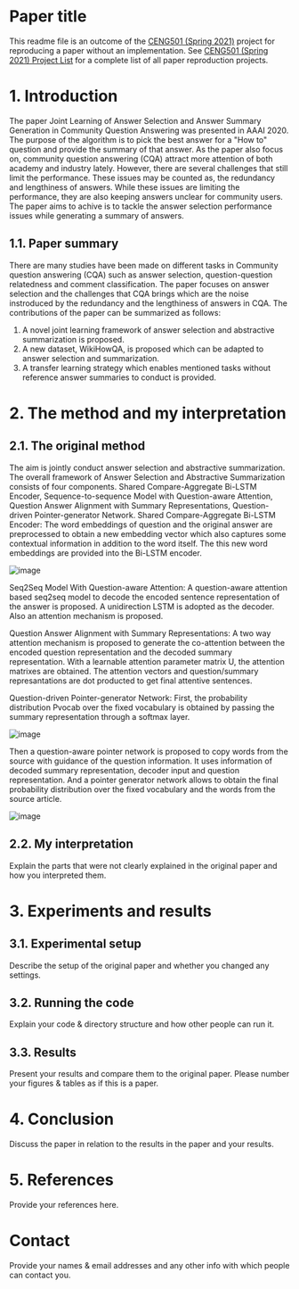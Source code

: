 # Paper title

This readme file is an outcome of the [CENG501 (Spring 2021)](http://kovan.ceng.metu.edu.tr/~sinan/DL/) project for reproducing a paper without an implementation. See [CENG501 (Spring 2021) Project List](https://github.com/sinankalkan/CENG501-Spring2021) for a complete list of all paper reproduction projects.

# 1. Introduction

The paper Joint Learning of Answer Selection and Answer Summary Generation in Community Question Answering was presented in AAAI 2020. The purpose of the algorithm is to pick the best answer for a "How to" question and provide the summary of that answer. As the paper also focus on, community question answering (CQA) attract more attention of both academy and industry lately. However, there are several challenges that still limit the performance. These issues may be counted as, the redundancy and lengthiness of answers. While these issues are limiting the performance, they are also keeping answers unclear for community users. The paper aims to achive is to tackle the answer selection performance issues while generating a summary of answers.

## 1.1. Paper summary

There are many studies have been made on different tasks in Community question answering (CQA) such as answer selection, question-question relatedness and comment classification. The paper focuses on answer selection and the challenges that CQA brings which are the noise instroduced by the redundancy and the lengthiness of answers in CQA. The contributions of the paper can be summarized as follows:
1. A novel joint learning framework of answer selection and abstractive summarization is proposed.
2. A new dataset, WikiHowQA, is proposed which can be adapted to answer selection and summarization.
3. A transfer learning strategy which enables mentioned tasks without reference answer summaries to conduct is provided.

# 2. The method and my interpretation

## 2.1. The original method

The aim is jointly conduct answer selection and abstractive summarization. The overall framework of Answer Selection and Abstractive Summarization consists of four components. Shared Compare-Aggregate Bi-LSTM Encoder, Sequence-to-sequence Model with Question-aware Attention, Question Answer Alignment with Summary Representations, Question-driven Pointer-generator Network.
Shared Compare-Aggregate Bi-LSTM Encoder: The word embeddings of question and the original answer are preprocessed to obtain a new embedding vector which also captures some contextual information in addition to the word itself. The this new word embeddings are provided into the Bi-LSTM encoder. 

![image](https://user-images.githubusercontent.com/57533312/127110893-8dec128e-9004-48c9-89ba-47083a7254e8.png)

Seq2Seq Model With Question-aware Attention: A question-aware attention based seq2seq model to decode the encoded sentence representation of the answer is proposed. A unidirection LSTM is adopted as the decoder. Also an attention mechanism is proposed.

Question Answer Alignment with Summary Representations: A two way attention mechanism is proposed to generate the co-attention between the encoded question representation and the decoded summary representation. With a learnable attention parameter matrix U, the attention matrixes are obtained. The attention vectors and question/summary represantations are dot producted to get final attentive sentences.

Question-driven Pointer-generator Network: First, the probability distribution Pvocab over the fixed vocabulary is obtained by passing the summary representation through a softmax layer.

![image](https://user-images.githubusercontent.com/57533312/127110973-d336f7bb-2557-4b9f-baf5-bd454dea9559.png)

Then a question-aware pointer network is proposed to copy words from the source with guidance of the question information. It uses information of decoded summary representation, decoder input and question representation.
And a pointer generator network allows to obtain the final probability distribution over the fixed vocabulary and the words from the source article.

![image](https://user-images.githubusercontent.com/57533312/127111031-ccfd1aac-eae9-499a-b87c-45bfab987ec8.png)

## 2.2. My interpretation 

Explain the parts that were not clearly explained in the original paper and how you interpreted them.

# 3. Experiments and results

## 3.1. Experimental setup

Describe the setup of the original paper and whether you changed any settings.

## 3.2. Running the code

Explain your code & directory structure and how other people can run it.

## 3.3. Results

Present your results and compare them to the original paper. Please number your figures & tables as if this is a paper.

# 4. Conclusion

Discuss the paper in relation to the results in the paper and your results.

# 5. References

Provide your references here.

# Contact

Provide your names & email addresses and any other info with which people can contact you.
